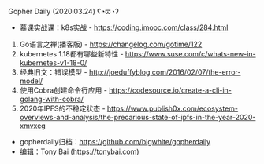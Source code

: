 Gopher Daily (2020.03.24) ʕ◔ϖ◔ʔ

* 慕课实战课：k8s实战 - https://coding.imooc.com/class/284.html

1. Go语言之禅(播客版) - https://changelog.com/gotime/122
2. kubernetes 1.18都有哪些新特性 - https://www.suse.com/c/whats-new-in-kubernetes-v1-18-0/
3. 经典旧文：错误模型 - http://joeduffyblog.com/2016/02/07/the-error-model/
4. 使用Cobra创建命令行应用 - https://codesource.io/create-a-cli-in-golang-with-cobra/
5. 2020年IPFS的不稳定状态 - https://www.publish0x.com/ecosystem-overviews-and-analysis/the-precarious-state-of-ipfs-in-the-year-2020-xmvxeg

* gopherdaily归档：https://github.com/bigwhite/gopherdaily
* 编辑：Tony Bai (https://tonybai.com)
